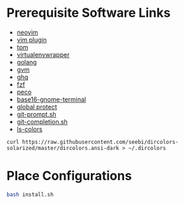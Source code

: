 # Prerequisite Software Links
* [neovim](https://github.com/neovim/neovim/wiki/Installing-Neovim)
* [vim plugin](https://github.com/junegunn/vim-plug#neovim)
* [tpm](https://github.com/tmux-plugins/tpm#installation)
* [virtualenvwrapper](https://virtualenvwrapper.readthedocs.io/en/latest/install.html)
* [golang](https://github.com/golang/go#download-and-install)
* [gvm](https://github.com/moovweb/gvm#installing)
* [ghq](https://github.com/motemen/ghq#installation)
* [fzf](https://github.com/junegunn/fzf#installation)
* [peco](https://github.com/peco/peco/releases)
* [base16-gnome-terminal](https://github.com/aaron-williamson/base16-gnome-terminal#installation)
* [global protect](https://github.com/dlenski/openconnect#installation)
* [git-prompt.sh](https://github.com/git/git/blob/master/contrib/completion/git-prompt.sh#L8)
* [git-completion.sh](https://github.com/git/git/blob/master/contrib/completion/git-completion.bash#L18)
* [ls-colors](https://raw.githubusercontent.com/seebi/dircolors-solarized/master/dircolors.ansi-dark)
```
curl https://raw.githubusercontent.com/seebi/dircolors-solarized/master/dircolors.ansi-dark > ~/.dircolors
```

# Place Configurations
```bash
bash install.sh
```
